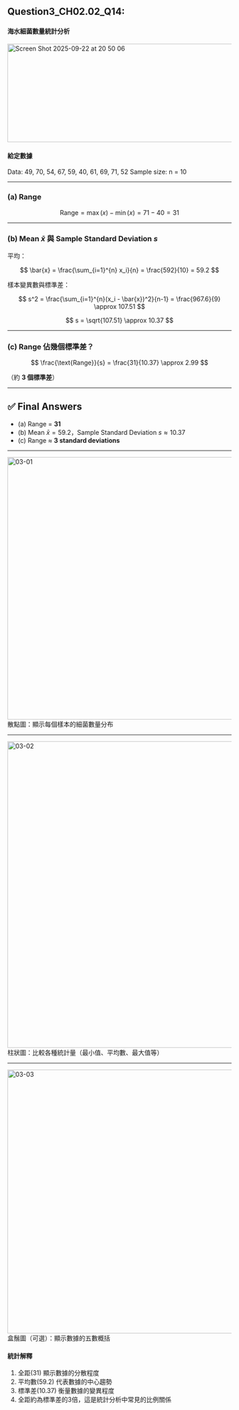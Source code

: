 ## Question3_CH02.02_Q14: <P/>
#### 海水細菌數量統計分析 <P/>

<img width="530" height="221" alt="Screen Shot 2025-09-22 at 20 50 06" src="https://github.com/user-attachments/assets/9be37b82-c689-4c4e-9536-8addf2f253c5" /> <br/>

#### 給定數據<P/>

Data: 49, 70, 54, 67, 59, 40, 61, 69, 71, 52
Sample size: n = 10

---

### (a) Range

$$
\text{Range} = \max(x) - \min(x) = 71 - 40 = 31
$$

---

### (b) Mean $\bar{x}$ 與 Sample Standard Deviation $s$

平均：

$$
\bar{x} = \frac{\sum_{i=1}^{n} x_i}{n}
= \frac{592}{10} = 59.2
$$

樣本變異數與標準差：

$$
s^2 = \frac{\sum_{i=1}^{n}(x_i - \bar{x})^2}{n-1}
= \frac{967.6}{9} \approx 107.51
$$

$$
s = \sqrt{107.51} \approx 10.37
$$

---

### (c) Range 佔幾個標準差？

$$
\frac{\text{Range}}{s} = \frac{31}{10.37} \approx 2.99
$$

（約 **3 個標準差**）

---

## ✅ Final Answers
- (a) Range = **31**  
- (b) Mean $\bar{x} = 59.2$，Sample Standard Deviation $s \approx 10.37$  
- (c) Range ≈ **3 standard deviations**

---

<img width="990" height="590" alt="03-01" src="https://github.com/user-attachments/assets/8a0b8c56-69d3-4e1a-b018-6a4748d4949c" /> <br/>
散點圖：顯示每個樣本的細菌數量分布

---

<img width="1189" height="689" alt="03-02" src="https://github.com/user-attachments/assets/592c5f52-c051-4732-a4ec-bcb6e982f02d" /> <br/>
柱狀圖：比較各種統計量（最小值、平均數、最大值等）

---

<img width="790" height="593" alt="03-03" src="https://github.com/user-attachments/assets/75cccd23-7052-46ed-a572-d36cec178858" /> <br/>
盒鬚圖（可選）：顯示數據的五數概括

#### 統計解釋 <P/>
1. 全距(31) 顯示數據的分散程度 <br/>
2. 平均數(59.2) 代表數據的中心趨勢  <br/>
3. 標準差(10.37) 衡量數據的變異程度  <br/>
4. 全距約為標準差的3倍，這是統計分析中常見的比例關係  <br/>
